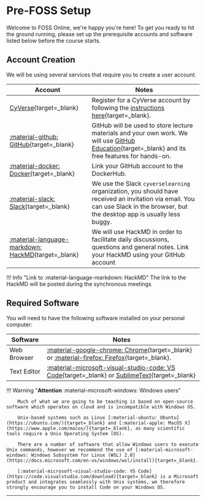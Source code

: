 # Pre-FOSS Setup

Welcome to FOSS Online, we're happy you're here! To get you ready to hit the ground running, please set up the prerequisite accounts and software listed below before the course starts.

## Account Creation

We will be using several services that require you to create a user account.

| Account | Notes |
| --- | --- |
| [CyVerse](https://user.cyverse.org){target=_blank} | Register for a CyVerse account by following the [instructions here](https://learning.cyverse.org/account/){target=_blank}. |
| [:material-github: GitHub](https://github.com){target=_blank} |  GitHub will be used to store lecture materials and your own work. We will use [GitHub Education](https://education.github.com/){target=_blank} and its free features for hands-on.
| [:material-docker: Docker](https://hub.docker.com){target=_blank} | Link your GitHub account to the DockerHub. |
| [:material-slack: Slack](https://cyverselearning.slack.com/){target=_blank} | We use the Slack `cyverselearning` organization, you should have received an invitation via email. You can use Slack in the browser, but the desktop app is usually less buggy. |
| [:material-language-markdown: HackMD](https://hackmd.io/){target=_blank} | We will use HackMD in order to facilitate daily discussions, questions and general notes. Link your HackMD using your GitHub account|

!!! Info "Link to :material-language-markdown: HackMD"
        The link to the HackMD will be posted during the synchronous meetings

## Required Software

You will need to have the following software installed on your personal computer:

| Software | Notes |
| --- | --- |
| Web Browser | [:material-google-chrome: Chrome](https://www.google.com/chrome/dr/download/){target=_blank} or [:material-firefox: Firefox](https://www.mozilla.org/en-US/firefox/new/){target=_blank}. |
| Text Editor | [:material-microsoft-visual-studio-code: VS Code](https://code.visualstudio.com/download){target=_blank} or [SublimeText](https://www.sublimetext.com/){target=_blank} |

!!! Warning "**Attention** :material-microsoft-windows: Windows users"

        Much of what we are going to be teaching is based on open-source software which operates on cloud and is incompatible with Windows OS.

        Unix-based systems such as Linux [:material-ubuntu: Ubuntu](https://ubuntu.com/){target=_blank} and [:material-apple: MacOS X](https://www.apple.com/macos/){target=_blank}, as many scientific tools require a Unix Operating System (OS). 
        
        There are a number of software that allow Windows users to execute Unix commands, however we recommend the use of [:material-microsoft-windows: Windows Subsystem for Linux (WSL) 2.0](https://docs.microsoft.com/en-us/windows/wsl/install){target=_blank}.

        [:material-microsoft-visual-studio-code: VS Code](https://code.visualstudio.com/download){target=_blank} is a Microsoft product and integrates seamlessly with Unix systems, we therefore strongly encourage you to install Code on your Windows OS.

---
